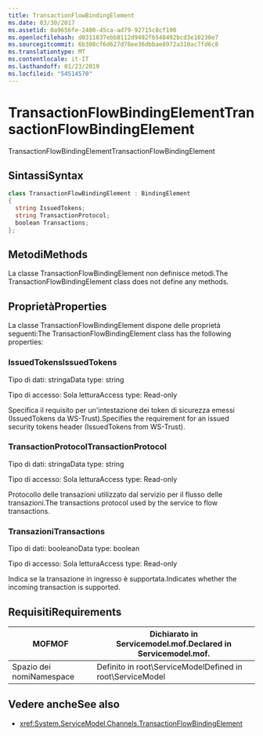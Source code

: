 ```yaml
---
title: TransactionFlowBindingElement
ms.date: 03/30/2017
ms.assetid: 0a9656fe-2400-45ca-ad79-92715c8cf190
ms.openlocfilehash: d0311837ebb8112d9492fb548492bcd3e10230e7
ms.sourcegitcommit: 6b308cf6d627d78ee36dbbae8972a310ac7fd6c8
ms.translationtype: MT
ms.contentlocale: it-IT
ms.lasthandoff: 01/23/2019
ms.locfileid: "54514570"
---
```

# <a name="transactionflowbindingelement"></a><span data-ttu-id="ed0d5-102">TransactionFlowBindingElement</span><span class="sxs-lookup"><span data-stu-id="ed0d5-102">TransactionFlowBindingElement</span></span>
<span data-ttu-id="ed0d5-103">TransactionFlowBindingElement</span><span class="sxs-lookup"><span data-stu-id="ed0d5-103">TransactionFlowBindingElement</span></span>  
  
## <a name="syntax"></a><span data-ttu-id="ed0d5-104">Sintassi</span><span class="sxs-lookup"><span data-stu-id="ed0d5-104">Syntax</span></span>  
  
```csharp
class TransactionFlowBindingElement : BindingElement  
{  
  string IssuedTokens;  
  string TransactionProtocol;  
  boolean Transactions;  
};  
```  
  
## <a name="methods"></a><span data-ttu-id="ed0d5-105">Metodi</span><span class="sxs-lookup"><span data-stu-id="ed0d5-105">Methods</span></span>  
 <span data-ttu-id="ed0d5-106">La classe TransactionFlowBindingElement non definisce metodi.</span><span class="sxs-lookup"><span data-stu-id="ed0d5-106">The TransactionFlowBindingElement class does not define any methods.</span></span>  
  
## <a name="properties"></a><span data-ttu-id="ed0d5-107">Proprietà</span><span class="sxs-lookup"><span data-stu-id="ed0d5-107">Properties</span></span>  
 <span data-ttu-id="ed0d5-108">La classe TransactionFlowBindingElement dispone delle proprietà seguenti:</span><span class="sxs-lookup"><span data-stu-id="ed0d5-108">The TransactionFlowBindingElement class has the following properties:</span></span>  
  
### <a name="issuedtokens"></a><span data-ttu-id="ed0d5-109">IssuedTokens</span><span class="sxs-lookup"><span data-stu-id="ed0d5-109">IssuedTokens</span></span>  
 <span data-ttu-id="ed0d5-110">Tipo di dati: stringa</span><span class="sxs-lookup"><span data-stu-id="ed0d5-110">Data type: string</span></span>  
  
 <span data-ttu-id="ed0d5-111">Tipo di accesso: Sola lettura</span><span class="sxs-lookup"><span data-stu-id="ed0d5-111">Access type: Read-only</span></span>  
  
 <span data-ttu-id="ed0d5-112">Specifica il requisito per un'intestazione dei token di sicurezza emessi (IssuedTokens da WS-Trust).</span><span class="sxs-lookup"><span data-stu-id="ed0d5-112">Specifies the requirement for an issued security tokens header (IssuedTokens from WS-Trust).</span></span>  
  
### <a name="transactionprotocol"></a><span data-ttu-id="ed0d5-113">TransactionProtocol</span><span class="sxs-lookup"><span data-stu-id="ed0d5-113">TransactionProtocol</span></span>  
 <span data-ttu-id="ed0d5-114">Tipo di dati: stringa</span><span class="sxs-lookup"><span data-stu-id="ed0d5-114">Data type: string</span></span>  
  
 <span data-ttu-id="ed0d5-115">Tipo di accesso: Sola lettura</span><span class="sxs-lookup"><span data-stu-id="ed0d5-115">Access type: Read-only</span></span>  
  
 <span data-ttu-id="ed0d5-116">Protocollo delle transazioni utilizzato dal servizio per il flusso delle transazioni.</span><span class="sxs-lookup"><span data-stu-id="ed0d5-116">The transactions protocol used by the service to flow transactions.</span></span>  
  
### <a name="transactions"></a><span data-ttu-id="ed0d5-117">Transazioni</span><span class="sxs-lookup"><span data-stu-id="ed0d5-117">Transactions</span></span>  
 <span data-ttu-id="ed0d5-118">Tipo di dati: booleano</span><span class="sxs-lookup"><span data-stu-id="ed0d5-118">Data type: boolean</span></span>  
  
 <span data-ttu-id="ed0d5-119">Tipo di accesso: Sola lettura</span><span class="sxs-lookup"><span data-stu-id="ed0d5-119">Access type: Read-only</span></span>  
  
 <span data-ttu-id="ed0d5-120">Indica se la transazione in ingresso è supportata.</span><span class="sxs-lookup"><span data-stu-id="ed0d5-120">Indicates whether the incoming transaction is supported.</span></span>  
  
## <a name="requirements"></a><span data-ttu-id="ed0d5-121">Requisiti</span><span class="sxs-lookup"><span data-stu-id="ed0d5-121">Requirements</span></span>  
  
|<span data-ttu-id="ed0d5-122">MOF</span><span class="sxs-lookup"><span data-stu-id="ed0d5-122">MOF</span></span>|<span data-ttu-id="ed0d5-123">Dichiarato in Servicemodel.mof.</span><span class="sxs-lookup"><span data-stu-id="ed0d5-123">Declared in Servicemodel.mof.</span></span>|  
|---------|-----------------------------------|  
|<span data-ttu-id="ed0d5-124">Spazio dei nomi</span><span class="sxs-lookup"><span data-stu-id="ed0d5-124">Namespace</span></span>|<span data-ttu-id="ed0d5-125">Definito in root\ServiceModel</span><span class="sxs-lookup"><span data-stu-id="ed0d5-125">Defined in root\ServiceModel</span></span>|  
  
## <a name="see-also"></a><span data-ttu-id="ed0d5-126">Vedere anche</span><span class="sxs-lookup"><span data-stu-id="ed0d5-126">See also</span></span>
- <xref:System.ServiceModel.Channels.TransactionFlowBindingElement>
